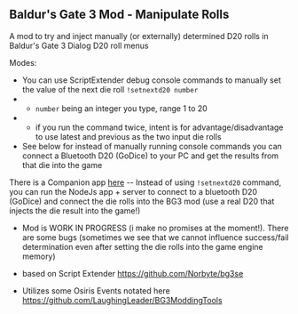 ## Baldur's Gate 3 Mod - Manipulate Rolls

A mod to try and inject manually (or externally) determined D20 rolls in Baldur's Gate 3 Dialog D20 roll menus

Modes:
- You can use ScriptExtender debug console commands to manually set the value of the next die roll `!setnextd20 number`
- - `number` being an integer you type, range 1 to 20
- - if you run the command twice, intent is for advantage/disadvantage to use latest and previous as the two input die rolls
- See below for instead of manually running console commands you can connect a Bluetooth D20 (GoDice) to your PC and get the results from that die into the game

There is a Companion app [here](https://github.com/adowdy/goDice-writeToFile) -- Instead of using `!setnextd20` command, you can run the NodeJs app + server to connect to a bluetooth D20 (GoDice) and connect the die rolls into the BG3 mod
 (use a real D20 that injects the die result into the game!)

- Mod is WORK IN PROGRESS (i make no promises at the moment!). There are some bugs (sometimes we see that we cannot influence success/fail determination even after setting the die rolls into the game engine memory)

- based on Script Extender
https://github.com/Norbyte/bg3se

- Utilizes some Osiris Events notated here
https://github.com/LaughingLeader/BG3ModdingTools